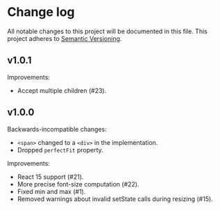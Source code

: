 # Change log

All notable changes to this project will be documented in this file.
This project adheres to [Semantic Versioning](http://semver.org/).

## v1.0.1

Improvements:

* Accept multiple children (#23).

## v1.0.0

Backwards-incompatible changes:

* `<span>` changed to a `<div>` in the implementation.
* Dropped `perfectFit` property.

Improvements:

* React 15 support (#21).
* More precise font-size computation (#22). 
* Fixed min and max (#1).
* Removed warnings about invalid setState calls during resizing (#15).
